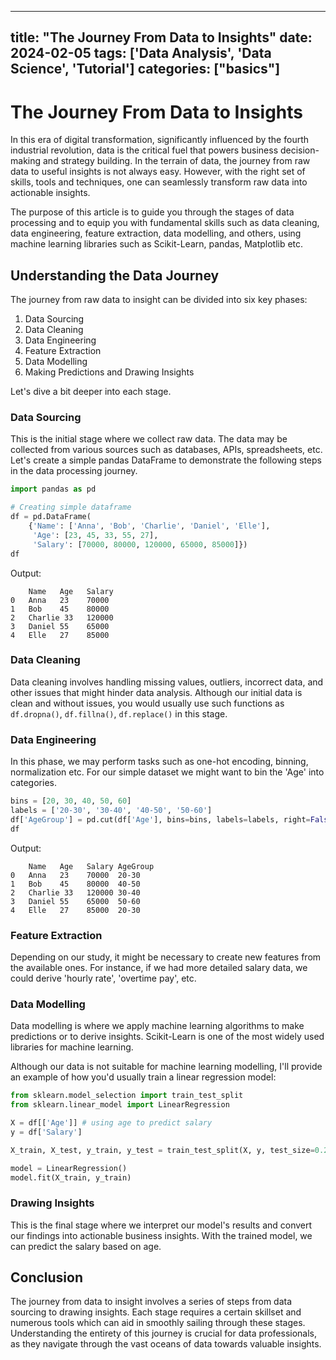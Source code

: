 
---
title: "The Journey From Data to Insights"
date: 2024-02-05
tags: ['Data Analysis', 'Data Science', 'Tutorial']
categories: ["basics"]
---


# The Journey From Data to Insights

In this era of digital transformation, significantly influenced by the fourth industrial revolution, data is the critical fuel that powers business decision-making and strategy building. In the terrain of data, the journey from raw data to useful insights is not always easy. However, with the right set of skills, tools and techniques, one can seamlessly transform raw data into actionable insights.

The purpose of this article is to guide you through the stages of data processing and to equip you with fundamental skills such as data cleaning, data engineering, feature extraction, data modelling, and others, using machine learning libraries such as Scikit-Learn, pandas, Matplotlib etc.

## Understanding the Data Journey

The journey from raw data to insight can be divided into six key phases:
1. Data Sourcing
2. Data Cleaning
3. Data Engineering
4. Feature Extraction
5. Data Modelling
6. Making Predictions and Drawing Insights

Let's dive a bit deeper into each stage.

### Data Sourcing

This is the initial stage where we collect raw data. The data may be collected from various sources such as databases, APIs, spreadsheets, etc. Let's create a simple pandas DataFrame to demonstrate the following steps in the data processing journey.

```python
import pandas as pd

# Creating simple dataframe
df = pd.DataFrame(
    {'Name': ['Anna', 'Bob', 'Charlie', 'Daniel', 'Elle'],
     'Age': [23, 45, 33, 55, 27],
     'Salary': [70000, 80000, 120000, 65000, 85000]})
df
```

Output:

```
    Name   Age   Salary
0   Anna   23    70000
1   Bob    45    80000
2   Charlie 33   120000
3   Daniel 55    65000
4   Elle   27    85000
```

### Data Cleaning

Data cleaning involves handling missing values, outliers, incorrect data, and other issues that might hinder data analysis. Although our initial data is clean and without issues, you would usually use such functions as `df.dropna()`, `df.fillna()`, `df.replace()` in this stage.

### Data Engineering

In this phase, we may perform tasks such as one-hot encoding, binning, normalization etc. For our simple dataset we might want to bin the 'Age' into categories.

```python
bins = [20, 30, 40, 50, 60]
labels = ['20-30', '30-40', '40-50', '50-60']
df['AgeGroup'] = pd.cut(df['Age'], bins=bins, labels=labels, right=False)
df
```
Output:

```
    Name   Age   Salary AgeGroup
0   Anna   23    70000  20-30
1   Bob    45    80000  40-50
2   Charlie 33   120000 30-40
3   Daniel 55    65000  50-60
4   Elle   27    85000  20-30
```

### Feature Extraction

Depending on our study, it might be necessary to create new features from the available ones. For instance, if we had more detailed salary data, we could derive 'hourly rate', 'overtime pay', etc.

### Data Modelling

Data modelling is where we apply machine learning algorithms to make predictions or to derive insights. Scikit-Learn is one of the most widely used libraries for machine learning.

Although our data is not suitable for machine learning modelling, I'll provide an example of how you'd usually train a linear regression model:

```python
from sklearn.model_selection import train_test_split
from sklearn.linear_model import LinearRegression

X = df[['Age']] # using age to predict salary 
y = df['Salary']

X_train, X_test, y_train, y_test = train_test_split(X, y, test_size=0.2, random_state=42)

model = LinearRegression()
model.fit(X_train, y_train)
```

### Drawing Insights

This is the final stage where we interpret our model's results and convert our findings into actionable business insights. With the trained model, we can predict the salary based on age.

## Conclusion

The journey from data to insight involves a series of steps from data sourcing to drawing insights. Each stage requires a certain skillset and numerous tools which can aid in smoothly sailing through these stages. Understanding the entirety of this journey is crucial for data professionals, as they navigate through the vast oceans of data towards valuable insights.
